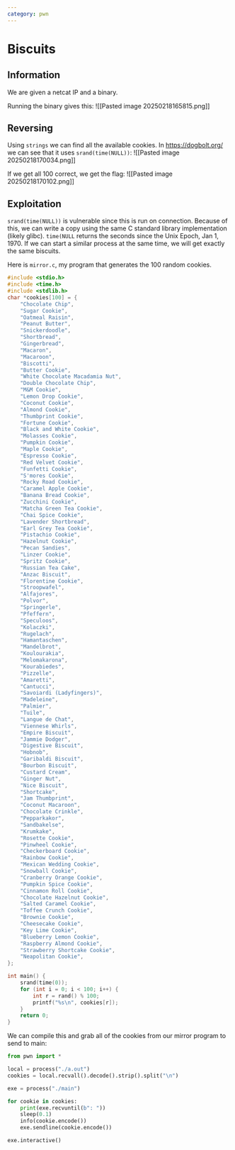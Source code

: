 ```yaml
---
category: pwn
---
```

# Biscuits

## Information
We are given a netcat IP and a binary.

Running the binary gives this:
![[Pasted image 20250218165815.png]]

## Reversing
Using `strings` we can find all the available cookies. In https://dogbolt.org/ we can see that it uses `srand(time(NULL))`:
![[Pasted image 20250218170034.png]]

If we get all 100 correct, we get the flag:
![[Pasted image 20250218170102.png]]
## Exploitation
`srand(time(NULL))` is vulnerable since this is run on connection. Because of this, we can write a copy using the same C standard library implementation (likely glibc). `time(NULL` returns the seconds since the Unix Epoch, Jan 1, 1970. If we can start a similar process at the same time, we will get exactly the same biscuits. 

Here is `mirror.c`, my program that generates the 100 random cookies.
```c
#include <stdio.h>
#include <time.h>
#include <stdlib.h>
char *cookies[100] = {
	"Chocolate Chip",
	"Sugar Cookie",
	"Oatmeal Raisin",
	"Peanut Butter",
	"Snickerdoodle",
	"Shortbread",
	"Gingerbread",
	"Macaron",
	"Macaroon",
	"Biscotti",
	"Butter Cookie",
	"White Chocolate Macadamia Nut",
	"Double Chocolate Chip",
	"M&M Cookie",
	"Lemon Drop Cookie",
	"Coconut Cookie",
	"Almond Cookie",
	"Thumbprint Cookie",
	"Fortune Cookie",
	"Black and White Cookie",
	"Molasses Cookie",
	"Pumpkin Cookie",
	"Maple Cookie",
	"Espresso Cookie",
	"Red Velvet Cookie",
	"Funfetti Cookie",
	"S'mores Cookie",
	"Rocky Road Cookie",
	"Caramel Apple Cookie",
	"Banana Bread Cookie",
	"Zucchini Cookie",
	"Matcha Green Tea Cookie",
	"Chai Spice Cookie",
	"Lavender Shortbread",
	"Earl Grey Tea Cookie",
	"Pistachio Cookie",
	"Hazelnut Cookie",
	"Pecan Sandies",
	"Linzer Cookie",
	"Spritz Cookie",
	"Russian Tea Cake",
	"Anzac Biscuit",
	"Florentine Cookie",
	"Stroopwafel",
	"Alfajores",
	"Polvor",
	"Springerle",
	"Pfeffern",
	"Speculoos",
	"Kolaczki",
	"Rugelach",
	"Hamantaschen",
	"Mandelbrot",
	"Koulourakia",
	"Melomakarona",
	"Kourabiedes",
	"Pizzelle",
	"Amaretti",
	"Cantucci",
	"Savoiardi (Ladyfingers)",
	"Madeleine",
	"Palmier",
	"Tuile",
	"Langue de Chat",
	"Viennese Whirls",
	"Empire Biscuit",
	"Jammie Dodger",
	"Digestive Biscuit",
	"Hobnob",
	"Garibaldi Biscuit",
	"Bourbon Biscuit",
	"Custard Cream",
	"Ginger Nut",
	"Nice Biscuit",
	"Shortcake",
	"Jam Thumbprint",
	"Coconut Macaroon",
	"Chocolate Crinkle",
	"Pepparkakor",
	"Sandbakelse",
	"Krumkake",
	"Rosette Cookie",
	"Pinwheel Cookie",
	"Checkerboard Cookie",
	"Rainbow Cookie",
	"Mexican Wedding Cookie",
	"Snowball Cookie",
	"Cranberry Orange Cookie",
	"Pumpkin Spice Cookie",
	"Cinnamon Roll Cookie",
	"Chocolate Hazelnut Cookie",
	"Salted Caramel Cookie",
	"Toffee Crunch Cookie",
	"Brownie Cookie",
	"Cheesecake Cookie",
	"Key Lime Cookie",
	"Blueberry Lemon Cookie",
	"Raspberry Almond Cookie",
	"Strawberry Shortcake Cookie",
	"Neapolitan Cookie",
};

int main() {
	srand(time(0));
	for (int i = 0; i < 100; i++) {
		int r = rand() % 100;
		printf("%s\n", cookies[r]);
	}
	return 0;
}
```

We can compile this and grab all of the cookies from our mirror program to send to main:
```python
from pwn import *

local = process("./a.out")
cookies = local.recvall().decode().strip().split("\n")

exe = process("./main")

for cookie in cookies:
    print(exe.recvuntil(b": "))
    sleep(0.1)
    info(cookie.encode())
    exe.sendline(cookie.encode())

exe.interactive()
```